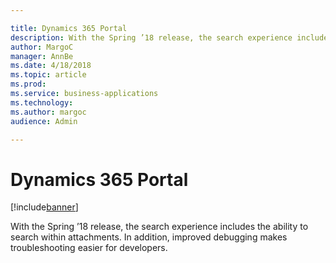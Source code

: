 ```yaml
---

title: Dynamics 365 Portal
description: With the Spring ’18 release, the search experience includes the ability to search within attachments.
author: MargoC
manager: AnnBe
ms.date: 4/18/2018
ms.topic: article
ms.prod: 
ms.service: business-applications
ms.technology: 
ms.author: margoc
audience: Admin

---
```

#  Dynamics 365 Portal




[!include[banner](../../includes/banner.md)]

With the Spring ’18 release, the search experience includes the ability to
search within attachments. In addition, improved debugging makes troubleshooting
easier for developers.

